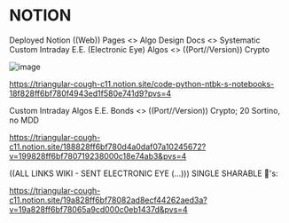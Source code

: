 # NOTION
Deployed Notion ((Web)) Pages &lt;> Algo Design Docs &lt;> Systematic Custom Intraday E.E. (Electronic Eye) Algos &lt;> ((Port//Version)) Crypto

![image](https://github.com/user-attachments/assets/354adb9b-a222-451c-b28a-a464036eb579)

https://triangular-cough-c11.notion.site/code-python-ntbk-s-notebooks-18f828ff6bf780f4943ed1f580e741d9?pvs=4

Custom Intraday Algos E.E. Bonds <> ((Port//Version)) Crypto; 20 Sortino, no MDD

https://triangular-cough-c11.notion.site/188828ff6bf780d4a0daf07a10245672?v=199828ff6bf780719238000c18e74ab3&pvs=4

((ALL LINKS WIKI - SENT ELECTRONIC EYE (...))) SINGLE SHARABLE 🔗's:

https://triangular-cough-c11.notion.site/19a828ff6bf78082ad8ecf44262aed3a?v=19a828ff6bf78065a9cd000c0eb1437d&pvs=4
